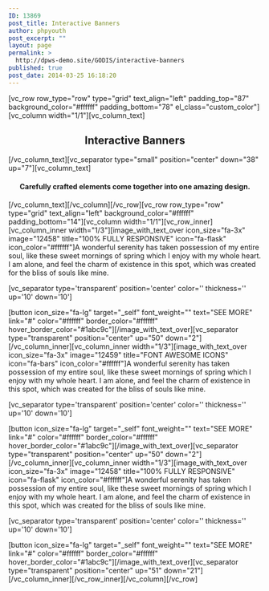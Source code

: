 ```yaml
---
ID: 13869
post_title: Interactive Banners
author: phpyouth
post_excerpt: ""
layout: page
permalink: >
  http://dpws-demo.site/GODIS/interactive-banners
published: true
post_date: 2014-03-25 16:18:20
---
```

[vc_row row_type="row" type="grid" text_align="left" padding_top="87" background_color="#ffffff" padding_bottom="78" el_class="custom_color"][vc_column width="1/1"][vc_column_text]
<h2 style="text-align: center;">Interactive Banners</h2>
[/vc_column_text][vc_separator type="small" position="center" down="38" up="7"][vc_column_text]
<h4 style="text-align: center;">Carefully crafted elements come together into one amazing design.</h4>
[/vc_column_text][/vc_column][/vc_row][vc_row row_type="row" type="grid" text_align="left" background_color="#ffffff" padding_bottom="14"][vc_column width="1/1"][vc_row_inner][vc_column_inner width="1/3"][image_with_text_over icon_size="fa-3x" image="12458" title="100% FULLY RESPONSIVE" icon="fa-flask" icon_color="#ffffff"]A wonderful serenity has taken possession of my entire soul, like these sweet mornings of spring which I enjoy with my whole heart. I am alone, and feel the charm of existence in this spot, which was created for the bliss of souls like mine.

[vc_separator type='transparent' position='center' color='' thickness='' up='10' down='10']

[button icon_size="fa-lg" target="_self" font_weight="" text="SEE MORE" link="#" color="#ffffff" border_color="#ffffff" hover_border_color="#1abc9c"][/image_with_text_over][vc_separator type="transparent" position="center" up="50" down="2"][/vc_column_inner][vc_column_inner width="1/3"][image_with_text_over icon_size="fa-3x" image="12459" title="FONT AWESOME ICONS" icon="fa-bars" icon_color="#ffffff"]A wonderful serenity has taken possession of my entire soul, like these sweet mornings of spring which I enjoy with my whole heart. I am alone, and feel the charm of existence in this spot, which was created for the bliss of souls like mine.

[vc_separator type='transparent' position='center' color='' thickness='' up='10' down='10']

[button icon_size="fa-lg" target="_self" font_weight="" text="SEE MORE" link="#" color="#ffffff" border_color="#ffffff" hover_border_color="#1abc9c"][/image_with_text_over][vc_separator type="transparent" position="center" up="50" down="2"][/vc_column_inner][vc_column_inner width="1/3"][image_with_text_over icon_size="fa-3x" image="12458" title="100% FULLY RESPONSIVE" icon="fa-flask" icon_color="#ffffff"]A wonderful serenity has taken possession of my entire soul, like these sweet mornings of spring which I enjoy with my whole heart. I am alone, and feel the charm of existence in this spot, which was created for the bliss of souls like mine.

[vc_separator type='transparent' position='center' color='' thickness='' up='10' down='10']

[button icon_size="fa-lg" target="_self" font_weight="" text="SEE MORE" link="#" color="#ffffff" border_color="#ffffff" hover_border_color="#1abc9c"][/image_with_text_over][vc_separator type="transparent" position="center" up="51" down="21"][/vc_column_inner][/vc_row_inner][/vc_column][/vc_row]